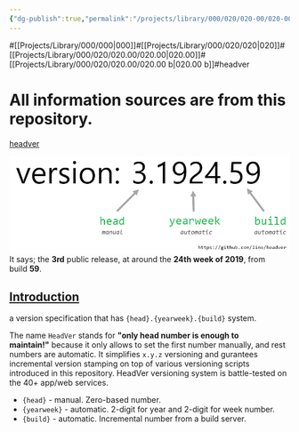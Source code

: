 ```yaml
---
{"dg-publish":true,"permalink":"/projects/library/000/020/020-00/020-00-b/","noteIcon":"0","created":"2024-02-22T13:56:14.332+09:00","updated":"2024-02-23T01:08:32.052+09:00"}
---
```


#[[Projects/Library/000/000\|000]]#[[Projects/Library/000/020/020\|020]]#[[Projects/Library/000/020/020.00/020.00\|020.00]]#[[Projects/Library/000/020/020.00/020.00 b\|020.00 b]]#headver



# All information sources are from this repository.

[headver](https://github.com/line/headver)


![headver](https://github.com/line/headver/raw/main/images/example.png)
It says; the **3rd** public release, at around the **24th week of 2019**, from build **59**.

## [Introduction](https://github.com/line/headver#introduction)

a version specification that has `{head}.{yearweek}.{build}` system.

The name `HeadVer` stands for **"only head number is enough to maintain!"** because it only allows to set the first number manually, and rest numbers are automatic. It simplifies `x.y.z` versioning and gurantees incremental version stamping on top of various versioning scripts introduced in this repository. HeadVer versioning system is battle-tested on the 40+ app/web services.

- `{head}` - manual. Zero-based number.
- `{yearweek}` - automatic. 2-digit for year and 2-digit for week number.
- `{build}` - automatic. Incremental number from a build server.